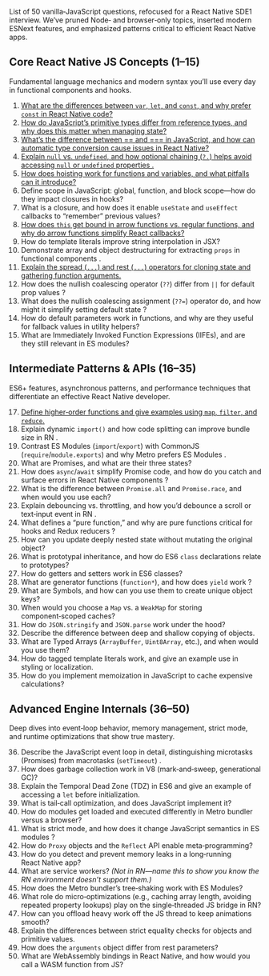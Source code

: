 List of 50 vanilla‑JavaScript questions, refocused for a React Native SDE1 interview. We’ve pruned Node‑ and browser‑only topics, inserted modern ESNext features, and emphasized patterns critical to efficient React Native apps.  

## Core React Native JS Concepts (1–15)  
Fundamental language mechanics and modern syntax you’ll use every day in functional components and hooks.  

1. [What are the differences between `var`, `let`, and `const`, and why prefer `const` in React Native code?](https://github.com/subraatakumar/React-Native-Interview-Questions/blob/main/answers/js/part1.md#1-var--let--const)
2. [How do JavaScript’s primitive types differ from reference types, and why does this matter when managing state?](https://github.com/subraatakumar/React-Native-Interview-Questions/blob/main/answers/js/primitive.md)  
3. [What’s the difference between == and === in JavaScript, and how can automatic type conversion cause issues in React Native?](https://github.com/subraatakumar/React-Native-Interview-Questions/blob/main/answers/js/type_conversion.md)  
4. [Explain `null` vs. `undefined`, and how optional chaining (`?.`) helps avoid accessing `null` or `undefined` properties .](https://github.com/subraatakumar/React-Native-Interview-Questions/blob/main/answers/js/part1.md#4-null-vs-undefined--optional-chaining)  
5. [How does hoisting work for functions and variables, and what pitfalls can it introduce?](https://github.com/subraatakumar/React-Native-Interview-Questions/blob/main/answers/js/hoisting.md)  
6. Define scope in JavaScript: global, function, and block scope—how do they impact closures in hooks?  
7. What is a closure, and how does it enable `useState` and `useEffect` callbacks to “remember” previous values?  
8. [How does `this` get bound in arrow functions vs. regular functions, and why do arrow functions simplify React callbacks?](https://github.com/subraatakumar/React-Native-Interview-Questions/blob/main/answers/js/this_and_arrow_functions.md)
9. How do template literals improve string interpolation in JSX?  
10. Demonstrate array and object destructuring for extracting `props` in functional components .  
11. [Explain the spread (`...`) and rest (`...`) operators for cloning state and gathering function arguments.](https://github.com/subraatakumar/React-Native-Interview-Questions/tree/main/answers/js)  
12. How does the nullish coalescing operator (`??`) differ from `||` for default prop values ?  
13. What does the nullish coalescing assignment (`??=`) operator do, and how might it simplify setting default state ?  
14. How do default parameters work in functions, and why are they useful for fallback values in utility helpers?  
15. What are Immediately Invoked Function Expressions (IIFEs), and are they still relevant in ES modules?  

## Intermediate Patterns & APIs (16–35)  
ES6+ features, asynchronous patterns, and performance techniques that differentiate an effective React Native developer.  

17. [Define higher‑order functions and give examples using `map`, `filter`, and `reduce`.](https://github.com/subraatakumar/React-Native-Interview-Questions/blob/main/answers/js/higher_order_function.md)  
18. Explain dynamic `import()` and how code splitting can improve bundle size in RN .  
19. Contrast ES Modules (`import`/`export`) with CommonJS (`require`/`module.exports`) and why Metro prefers ES Modules .  
20. What are Promises, and what are their three states?  
21. How does `async`/`await` simplify Promise code, and how do you catch and surface errors in React Native components ?  
22. What is the difference between `Promise.all` and `Promise.race`, and when would you use each?  
23. Explain debouncing vs. throttling, and how you’d debounce a scroll or text‑input event in RN .  
24. What defines a “pure function,” and why are pure functions critical for hooks and Redux reducers ?  
25. How can you update deeply nested state without mutating the original object?  
26. What is prototypal inheritance, and how do ES6 `class` declarations relate to prototypes?  
27. How do getters and setters work in ES6 classes?  
28. What are generator functions (`function*`), and how does `yield` work ?  
29. What are Symbols, and how can you use them to create unique object keys?  
30. When would you choose a `Map` vs. a `WeakMap` for storing component‑scoped caches?  
31. How do `JSON.stringify` and `JSON.parse` work under the hood?  
32. Describe the difference between deep and shallow copying of objects.  
33. What are Typed Arrays (`ArrayBuffer`, `Uint8Array`, etc.), and when would you use them?  
34. How do tagged template literals work, and give an example use in styling or localization.  
35. How do you implement memoization in JavaScript to cache expensive calculations?  

## Advanced Engine Internals (36–50)  
Deep dives into event‑loop behavior, memory management, strict mode, and runtime optimizations that show true mastery.  

36. Describe the JavaScript event loop in detail, distinguishing microtasks (Promises) from macrotasks (`setTimeout`) .  
37. How does garbage collection work in V8 (mark‑and‑sweep, generational GC)? 
38. Explain the Temporal Dead Zone (TDZ) in ES6 and give an example of accessing a `let` before initialization.  
39. What is tail‑call optimization, and does JavaScript implement it?  
40. How do modules get loaded and executed differently in Metro bundler versus a browser?  
41. What is strict mode, and how does it change JavaScript semantics in ES modules ?  
42. How do `Proxy` objects and the `Reflect` API enable meta‑programming?  
43. How do you detect and prevent memory leaks in a long‑running React Native app?  
44. What are service workers? *(Not in RN—name this to show you know the RN environment doesn’t support them.)*  
45. How does the Metro bundler’s tree‑shaking work with ES Modules?  
46. What role do micro‑optimizations (e.g., caching array length, avoiding repeated property lookups) play on the single‑threaded JS bridge in RN?  
47. How can you offload heavy work off the JS thread to keep animations smooth?  
48. Explain the differences between strict equality checks for objects and primitive values.  
49. How does the `arguments` object differ from rest parameters?  
50. What are WebAssembly bindings in React Native, and how would you call a WASM function from JS?  

